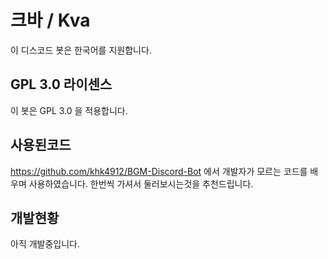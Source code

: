 # 크바 / Kva
이 디스코드 봇은 한국어를 지원합니다.

## GPL 3.0 라이센스
이 봇은 GPL 3.0 을 적용합니다.

## 사용된코드
https://github.com/khk4912/BGM-Discord-Bot 에서 개발자가 모르는 코드를 배우며 사용하였습니다. 한번씩 가셔서 둘러보시는것을 추천드립니다.

## 개발현황
아직 개발중입니다.
